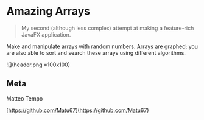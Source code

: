 # Amazing Arrays
> My second (although less complex) attempt at making a feature-rich JavaFX application.

Make and manipulate arrays with random numbers. Arrays are graphed; you are also able to sort and search these arrays using different algorithms.

![](header.png =100x100)

## Meta

Matteo Tempo

[https://github.com/Matu67](https://github.com/Matu67)
